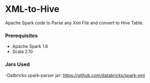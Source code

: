 # XML-to-Hive
Apache Spark code to Parse any Xml File and convert to Hive Table.

### Prerequisites
- Apache Spark 1.6
- Scala 2.10

### Jars Used
-Datbricks spark-parser jar: https://github.com/databricks/spark-xml


